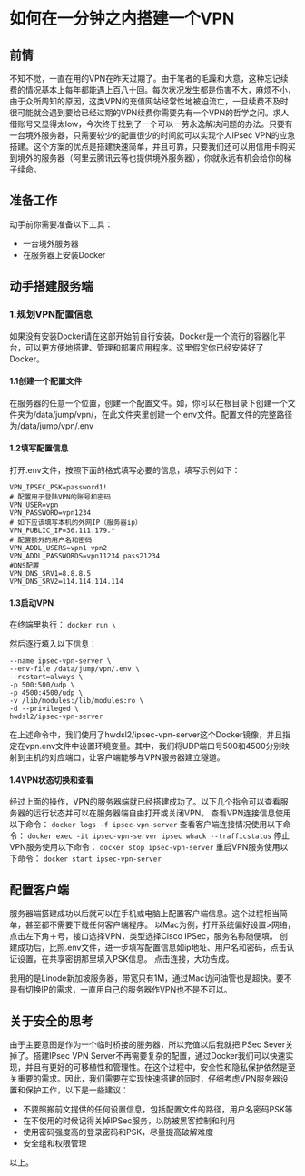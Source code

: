 # 

# 如何在一分钟之内搭建一个VPN

## 前情

不知不觉，一直在用的VPN在昨天过期了。由于笔者的毛躁和大意，这种忘记续费的情况基本上每年都能遇上百八十回。每次状况发生都是伤害不大，麻烦不小，由于众所周知的原因，这类VPN的充值网站经常性地被迫流亡，一旦续费不及时很可能就会遇到要给已经过期的VPN续费你需要先有一个VPN的哲学之问。求人借账号又显得太low，今次终于找到了一个可以一劳永逸解决问题的办法。只要有一台境外服务器，只需要较少的配置很少的时间就可以实现个人IPsec VPN的应急搭建。这个方案的优点是搭建快速简单，并且可靠，只要我们还可以用信用卡购买到境外的服务器（阿里云腾讯云等也提供境外服务器），你就永远有机会给你的梯子续命。


## 准备工作

动手前你需要准备以下工具：

- 一台境外服务器
- 在服务器上安装Docker


## 动手搭建服务端

### 1.规划VPN配置信息

如果没有安装Docker请在这部开始前自行安装，Docker是一个流行的容器化平台，可以更方便地搭建、管理和部署应用程序。这里假定你已经安装好了Docker。


#### 1.1创建一个配置文件

在服务器的任意一个位置，创建一个配置文件。如，你可以在根目录下创建一个文件夹为/data/jump/vpn/，在此文件夹里创建一个.env文件。配置文件的完整路径为/data/jump/vpn/.env


#### 1.2填写配置信息

打开.env文件，按照下面的格式填写必要的信息，填写示例如下：

```
VPN_IPSEC_PSK=password1!
# 配置用于登陆VPN的账号和密码
VPN_USER=vpn
VPN_PASSWORD=vpn1234
# 如下应该填写本机的外网IP（服务器ip）
VPN_PUBLIC_IP=36.111.179.*
# 配置额外的用户名和密码
VPN_ADDL_USERS=vpn1 vpn2
VPN_ADDL_PASSWORDS=vpn11234 pass21234
#DNS配置
VPN_DNS_SRV1=8.8.8.5
VPN_DNS_SRV2=114.114.114.114
```


#### 1.3启动VPN

在终端里执行：
```docker run \```

然后逐行填入以下信息：
```
--name ipsec-vpn-server \
--env-file /data/jump/vpn/.env \ 
--restart=always \
-p 500:500/udp \
-p 4500:4500/udp \
-v /lib/modules:/lib/modules:ro \
-d --privileged \
hwdsl2/ipsec-vpn-server
```
在上述命令中，我们使用了hwdsl2/ipsec-vpn-server这个Docker镜像，并且指定在vpn.env文件中设置环境变量。其中，我们将UDP端口号500和4500分别映射到主机的对应端口，让客户端能够与VPN服务器建立隧道。


#### 1.4VPN状态切换和查看

经过上面的操作，VPN的服务器端就已经搭建成功了。以下几个指令可以查看服务器的运行状态并可以在服务器端自由打开或关闭VPN。
查看VPN连接信息使用以下命令：
```docker logs -f ipsec-vpn-server```
查看客户端连接情况使用以下命令：
```docker exec -it ipsec-vpn-server ipsec whack --trafficstatus```
停止VPN服务使用以下命令：
```docker stop ipsec-vpn-server```
重启VPN服务使用以下命令：
```docker start ipsec-vpn-server```



## 配置客户端

服务器端搭建成功以后就可以在手机或电脑上配置客户端信息。这个过程相当简单，甚至都不需要下载任何客户端程序。
以Mac为例，打开系统偏好设置>网络，点击左下角＋号，接口选择VPN，类型选择Cisco IPSec，服务名称随便填。
创建成功后，比照.env文件，进一步填写配置信息如ip地址、用户名和密码，点击认证设置，在共享密钥那里填入PSK信息。
点击连接，大功告成。

我用的是Linode新加坡服务器，带宽只有1M，通过Mac访问油管也是超快。要不是有切换IP的需求，一直用自己的服务器作VPN也不是不可以。


## 关于安全的思考

由于主要意图是作为一个临时桥接的服务器，所以充值以后我就把IPSec Sever关掉了。搭建IPsec VPN Server不再需要复杂的配置，通过Docker我们可以快速实现，并且有更好的可移植性和管理性。在这个过程中，安全性和隐私保护依然是至关重要的需求。因此，我们需要在实现快速搭建的同时，仔细考虑VPN服务器设置和保护工作，以下是一些建议：

- 不要照搬前文提供的任何设置信息，包括配置文件的路径，用户名密码PSK等
- 在不使用的时候记得关掉IPSec服务，以防被黑客控制和利用
- 使用密码强度高的登录密码和PSK，尽量提高破解难度
- 安全组和权限管理


以上。
